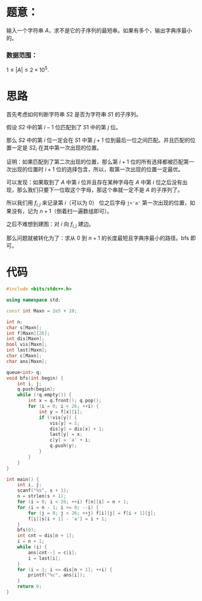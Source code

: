 # 题意：

输入一个字符串 $A$，求不是它的子序列的最短串。如果有多个，输出字典序最小的。

### 数据范围：

$1 \le |A| \le 2 \times 10^5.$

# 思路

首先考虑如何判断字符串 $S2$ 是否为字符串 $S1$ 的子序列。

假设 $S2$ 中的第 $i - 1$ 位匹配到了 $S1$ 中的第 $j$ 位。

那么 $S2$ 中的第 $i$ 位一定会在 $S1$ 中第 $j + 1$ 位到最后一位之间匹配。并且匹配的位置一定是 $S2_i$ 在其中第一次出现的位置。

证明：如果匹配到了第二次出现的位置，那么第 $i + 1$ 位的所有选择都被匹配第一次出现的位置时 $i + 1$ 位的选择包含，所以，取第一次出现的位置一定最优。

可以发现：如果取到了 $A$ 中第 $i$ 位并且存在某种字母在 $A$ 中第 $i$ 位之后没有出现，那么我们只要下一位取这个字母，那这个串就一定不是 $A$ 的子序列了。

所以我们用 $f_{i,j}$ 来记录第 $i$（可以为 $0$） 位之后字母 `j+'a'` 第一次出现的位置，如果没有，记为 $n + 1$（倒着扫一遍数组即可）。

之后不难想到建图：对 $i$ 向 $f_{i,j}$ 建边。

那么问题就被转化为了：求从 $0$ 到 $n + 1$ 的长度最短且字典序最小的路径。bfs 即可。

# 代码

```cpp
#include <bits/stdc++.h>

using namespace std; 

const int Maxn = 2e5 + 10; 

int n;  
char s[Maxn]; 
int f[Maxn][26]; 
int dis[Maxn]; 
bool vis[Maxn]; 
int last[Maxn]; 
char c[Maxn]; 
char ans[Maxn]; 

queue<int> q; 
void bfs(int begin) {
	int i, j; 
	q.push(begin); 
	while (!q.empty()) {
		int x = q.front(); q.pop(); 
		for (i = 0; i < 26; ++i) {
			int y = f[x][i]; 
			if (!vis[y]) {
				vis[y] = 1; 
				dis[y] = dis[x] + 1; 
				last[y] = x; 
				c[y] = 'a' + i; 
				q.push(y); 
			}
		}
	}
}

int main() {
	int i, j; 
	scanf("%s", s + 1); 
	n = strlen(s + 1); 
	for (i = 0; i < 26; ++i) f[n][i] = n + 1; 
	for (i = n - 1; i >= 0; --i) {
		for (j = 0; j < 26; ++j) f[i][j] = f[i + 1][j]; 
		f[i][s[i + 1] - 'a'] = i + 1; 
	}
	bfs(0); 
	int cnt = dis[n + 1]; 
	i = n + 1; 
	while (i) {
		ans[cnt--] = c[i];
		i = last[i];  
	}
	for (i = 1; i <= dis[n + 1]; ++i) {
		printf("%c", ans[i]); 
	}
	return 0; 
}
```

